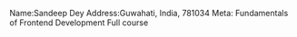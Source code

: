 Name:Sandeep Dey
Address:Guwahati, India, 781034
Meta: Fundamentals of Frontend Development Full course
